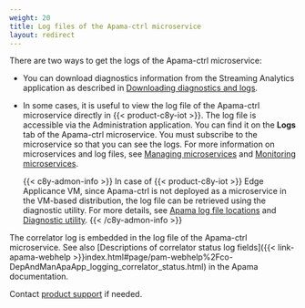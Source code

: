 ```yaml
---
weight: 20
title: Log files of the Apama-ctrl microservice
layout: redirect
---
```


There are two ways to get the logs of the Apama-ctrl microservice:

- You can download diagnostics information from the Streaming Analytics application as described in [Downloading diagnostics and logs](#diagnostics-download).
- In some cases, it is useful to view the log file of the Apama-ctrl microservice directly in {{< product-c8y-iot >}}.
  The log file is accessible via the Administration application. You can find it on the **Logs** tab of the Apama-ctrl microservice. You must subscribe to the microservice so that you can see the logs. For more information on microservices and log files, see [Managing microservices](/standard-tenant/ecosystem/#managing-microservices) and [Monitoring microservices](/standard-tenant/ecosystem/#monitoring-microservices).

    {{< c8y-admon-info >}}
  In case of {{< product-c8y-iot >}} Edge Applicance VM, since Apama-ctrl is not deployed as a microservice in the VM-based distribution, the log file can be retrieved using the diagnostic utility. For more details, see [Apama log file locations](https://cumulocity.com/guides/edge/operating-edge/#apama-log-file-locations) and [Diagnostic utility](https://cumulocity.com/guides/edge/operating-edge/#diagnostics).
    {{< /c8y-admon-info >}}

The correlator log is embedded in the log file of the Apama-ctrl microservice. See also [Descriptions of correlator status log fields]({{< link-apama-webhelp >}}index.html#page/pam-webhelp%2Fco-DepAndManApaApp_logging_correlator_status.html) in the Apama documentation.

Contact [product support](/additional-resources/contacting-support/) if needed.
